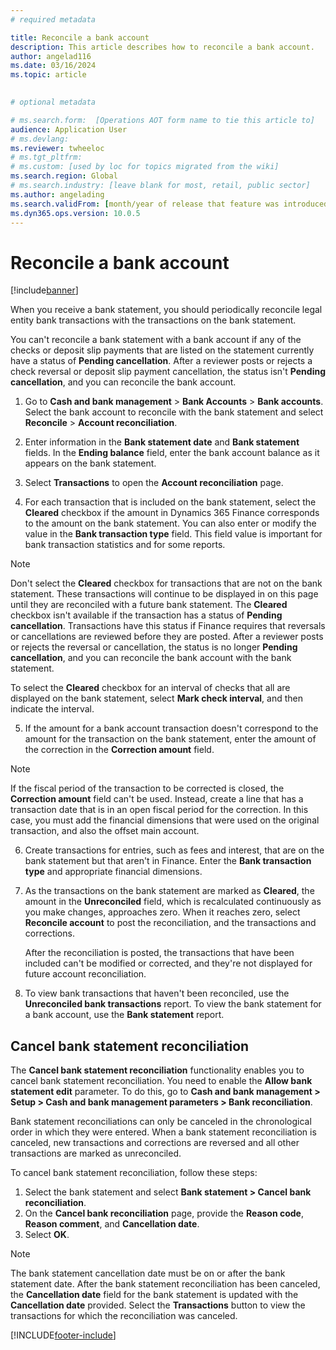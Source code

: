 ```yaml
---
# required metadata

title: Reconcile a bank account
description: This article describes how to reconcile a bank account.
author: angelad116
ms.date: 03/16/2024
ms.topic: article
 

# optional metadata

# ms.search.form:  [Operations AOT form name to tie this article to]
audience: Application User
# ms.devlang: 
ms.reviewer: twheeloc
# ms.tgt_pltfrm: 
# ms.custom: [used by loc for topics migrated from the wiki]
ms.search.region: Global
# ms.search.industry: [leave blank for most, retail, public sector]
ms.author: angelading
ms.search.validFrom: [month/year of release that feature was introduced in, in format yyyy-mm-dd]
ms.dyn365.ops.version: 10.0.5
---
```


# Reconcile a bank account

[!include[banner](../includes/banner.md)]

When you receive a bank statement, you should periodically reconcile legal entity bank transactions with the transactions on the bank statement.

You can't reconcile a bank statement with a bank account if any of the checks or deposit slip payments that are listed on the statement currently have a status of **Pending cancellation**. After a reviewer posts or rejects a check reversal or deposit slip payment cancellation, the status isn't **Pending cancellation**, and you can reconcile the bank account.

1. Go to **Cash and bank management** \> **Bank Accounts** \> **Bank accounts**. Select the bank account to reconcile with the bank statement and select **Reconcile** > **Account reconciliation**.

2. Enter information in the **Bank statement date** and **Bank statement** fields. In the **Ending balance** field, enter the bank account balance as it appears on the bank statement.

3. Select **Transactions** to open the **Account reconciliation** page.

4. For each transaction that is included on the bank statement, select the **Cleared** checkbox if the amount in Dynamics 365 Finance corresponds to the amount on the bank statement. You can also enter or modify the value in the **Bank transaction type** field. This field value is important for bank transaction statistics and for some reports.
    

>[!NOTE]
>Don't select the **Cleared** checkbox for transactions that are not on the bank statement. These transactions will continue to be displayed in on this page until they are reconciled with a future bank statement.
>The **Cleared** checkbox isn't available if the transaction has a status of **Pending cancellation**. Transactions have this status if Finance requires that reversals or cancellations are reviewed before they are posted. After a reviewer posts or rejects the reversal or cancellation, the status is no longer **Pending cancellation**, and you can reconcile the bank account with the bank statement.


To select the **Cleared** checkbox for an interval of checks that all are displayed on the bank statement, select **Mark check interval**, and then indicate the interval.

5.  If the amount for a bank account transaction doesn't correspond to the amount for the transaction on the bank statement, enter the amount of the correction in the **Correction amount** field.
    

> [!NOTE]
> If the fiscal period of the transaction to be corrected is closed, the **Correction amount** field can't be used. Instead, create a line that has a transaction date that is in an open fiscal period for the correction. In this case, you must add the financial dimensions that were used on the original transaction, and also the offset main account.



6.  Create transactions for entries, such as fees and interest, that are on the bank statement but that aren't in Finance. Enter the **Bank transaction type** and appropriate financial dimensions.

7.  As the transactions on the bank statement are marked as **Cleared**, the amount in the **Unreconciled** field, which is recalculated continuously as you make changes, approaches zero. When it reaches zero, select **Reconcile account** to post the reconciliation, and the transactions and corrections.
    
    After the reconciliation is posted, the transactions that have been included can't be modified or corrected, and they're not displayed for future account reconciliation.

8.  To view bank transactions that haven't been reconciled, use the **Unreconciled bank transactions** report. To view the bank statement for a bank account, use the **Bank statement** report.

## Cancel bank statement reconciliation 

The **Cancel bank statement reconciliation** functionality enables you to cancel bank statement reconciliation. You need to enable the **Allow bank statement edit** parameter. To do this, go to **Cash and bank management > Setup > Cash and bank management parameters > Bank reconciliation**.
 
Bank statement reconciliations can only be canceled in the chronological order in which they were entered. When a bank statement reconciliation is canceled, new transactions and corrections are reversed and all other transactions are marked as unreconciled.
 
To cancel bank statement reconciliation, follow these steps:
1. Select the bank statement and select **Bank statement > Cancel bank reconciliation**.
2. On the **Cancel bank reconciliation** page, provide the **Reason code**, **Reason comment**, and **Cancellation date**.
3. Select **OK**.

>[!Note]
> The bank statement cancellation date must be on or after the bank statement date. After the bank statement reconciliation has been canceled, the **Cancellation date** field for the bank statement is updated with the **Cancellation date** provided. Select the **Transactions** button to view the transactions for which the reconciliation was canceled.


[!INCLUDE[footer-include](../../includes/footer-banner.md)]
